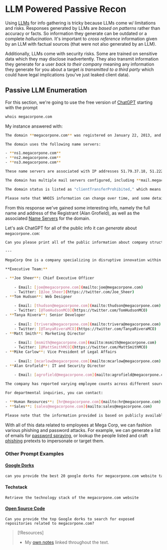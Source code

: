 
# LLM Powered Passive Recon
Using [LLMs](../../../computers/concepts/AI/LLMs.md) for info gathering is tricky because LLMs come w/ limitations and risks. Responses generated by LLMs are *based on patterns* rather than accuracy or facts. So information they generate can be outdated or a complete *hallucination*. It's important to *cross reference* information given by an LLM with factual sources (that were not also generated by an LLM). 

Additionally, LLMs come with security risks. Some are trained on sensitive data which they may disclose inadvertently. They also transmit information they generate for a user *back to their company* meaning any information they generate for you about a target *is transmitted to a third party* which could have legal implications (you've just leaked client data).
## Passive LLM Enumeration
For this section, we're going to use the free version of [ChatGPT](https://chatgpt.com/auth/login?next=%2Fauth%2Flogin) starting with the prompt
```bash
whois megacorpone.com
```
My instance answered with:
```bash
The domain **megacorpone.com** was registered on January 22, 2013, and is set to expire on January 22, 2026. The registrant is listed as Alan Grofield of MegaCorpOne, located at 2 Old Mill St, Rachel, Nevada, 89001, United States. The domain is registered through GANDI SAS. citeturn0search0

The domain uses the following name servers:

- **ns1.megacorpone.com**
- **ns2.megacorpone.com**
- **ns3.megacorpone.com**

These name servers are associated with IP addresses 51.79.37.18, 51.222.39.63, and 66.70.207.180, respectively. citeturn0search6

The domain has multiple mail servers configured, including **mail.megacorpone.com**, **mail2.megacorpone.com**, **spool.mail.gandi.net**, and **fb.mail.gandi.net**. citeturn0search0

The domain status is listed as "clientTransferProhibited," which means the domain is locked to prevent unauthorized transfers. citeturn0search0

Please note that WHOIS information can change over time, and some details may be redacted for privacy reasons.
```
From this response we've gained some interesting info, namely the full name and address of the Registrant (Alan Grofield), as well as the associated [Name Servers](../../../networking/DNS/DNS.md#Name%20Servers) for the domain. 

Let's ask ChatGPT for all of the public info it can *generate* about `megacorpone.com`:
```bash
Can you please print all of the public information about company structure and employees at megacorpone?

---

MegaCorp One is a company specializing in disruptive innovation within the nanotechnology industry, contributing to advancements in the medical, electronic, and commerce sectors. The company is headquartered at 2 Old Mill St, Rachel, Nevada, 89001, United States. citeturn0search0

**Executive Team:**

- **Joe Sheer**: Chief Executive Officer
    
    - Email: [joe@megacorpone.com](mailto:joe@megacorpone.com)
    - Twitter: [@Joe_Sheer](https://twitter.com/Joe_Sheer)
- **Tom Hudson**: Web Designer
    
    - Email: [thudson@megacorpone.com](mailto:thudson@megacorpone.com)
    - Twitter: [@TomHudsonMCO](https://twitter.com/TomHudsonMCO)
- **Tanya Rivera**: Senior Developer
    
    - Email: [trivera@megacorpone.com](mailto:trivera@megacorpone.com)
    - Twitter: [@TanyaRiveraMCO](https://twitter.com/TanyaRiveraMCO)
- **Matt Smith**: Marketing Director
    
    - Email: [msmith@megacorpone.com](mailto:msmith@megacorpone.com)
    - Twitter: [@MattSmithMCO](https://twitter.com/MattSmithMCO)
- **Mike Carlow**: Vice President of Legal Affairs
    
    - Email: [mcarlow@megacorpone.com](mailto:mcarlow@megacorpone.com)
- **Alan Grofield**: IT and Security Director
    
    - Email: [agrofield@megacorpone.com](mailto:agrofield@megacorpone.com)

The company has reported varying employee counts across different sources, with numbers ranging from 3 to 237 employees. citeturn0search3turn0search4

For departmental inquiries, you can contact:

- **Human Resources**: [hr@megacorpone.com](mailto:hr@megacorpone.com)
- **Sales**: [sales@megacorpone.com](mailto:sales@megacorpone.com)

Please note that the information provided is based on publicly available sources and may be subject to change.
```
With all of this data related to employees at Mega Corp, we can fashion various phishing and password attacks. For example, we can generate a list of emails for [password spraying](../../../cybersecurity/TTPs/recon/password-spraying.md), or lookup the people listed and craft [phishing](../../../cybersecurity/TTPs/delivery/phishing.md) pretexts to impersonate or target them.
### Other Prompt Examples
#### [Google Dorks](google-dorks.md)
```bash
can you provide the best 20 google dorks for megacorpone.com website tailored for a penetration test?
```
#### Techstack
```
Retrieve the technology stack of the megacorpone.com website
```
#### [Open Source Code](open-source-code.md)
```
Can you provide the top Google dorks to search for exposed repositories related to megacorpone.com?
```

> [!Resources]
> - My [own notes](https://github.com/trshpuppy/obsidian-notes) linked throughout the text.
